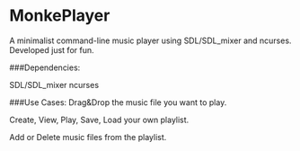 # MonkePlayer

A minimalist command-line music player using SDL/SDL_mixer and ncurses. Developed just for fun.

###Dependencies:

SDL/SDL_mixer
ncurses

###Use Cases:
Drag&Drop the music file you want to play.

Create, View, Play, Save, Load your own playlist.

Add or Delete music files from the playlist.
